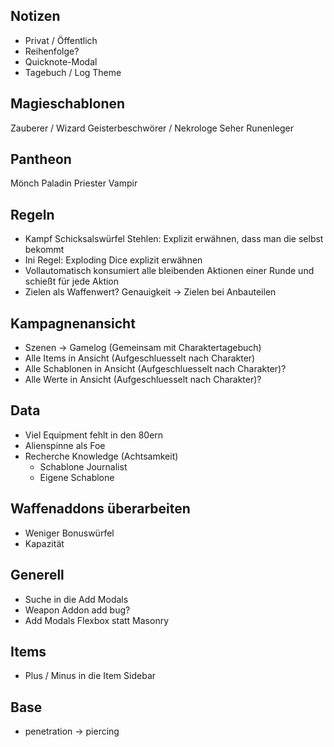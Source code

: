 ## Notizen

* Privat / Öffentlich
* Reihenfolge?
* Quicknote-Modal
* Tagebuch / Log Theme

## Magieschablonen

  Zauberer / Wizard
  Geisterbeschwörer / Nekrologe
  Seher
  Runenleger

## Pantheon
  Mönch
  Paladin
  Priester
  Vampir
  

## Regeln

- Kampf Schicksalswürfel Stehlen: Explizit erwähnen, dass man die selbst bekommt
- Ini Regel: Exploding Dice explizit erwähnen
- Vollautomatisch konsumiert alle bleibenden Aktionen einer Runde und schießt für jede Aktion
- Zielen als Waffenwert? Genauigkeit -> Zielen bei Anbauteilen

## Kampagnenansicht

- Szenen -> Gamelog (Gemeinsam mit Charaktertagebuch)
- Alle Items in Ansicht (Aufgeschluesselt nach Charakter)
- Alle Schablonen in Ansicht (Aufgeschluesselt nach Charakter)?
- Alle Werte in Ansicht (Aufgeschluesselt nach Charakter)?

## Data

- Viel Equipment fehlt in den 80ern
- Alienspinne als Foe
- Recherche Knowledge (Achtsamkeit)
  - Schablone Journalist
  - Eigene Schablone


## Waffenaddons überarbeiten

- Weniger Bonuswürfel
- Kapazität

## Generell

- Suche in die Add Modals
- Weapon Addon add bug?
- Add Modals Flexbox statt Masonry

## Items

- Plus / Minus in die Item Sidebar

## Base

- penetration -> piercing


